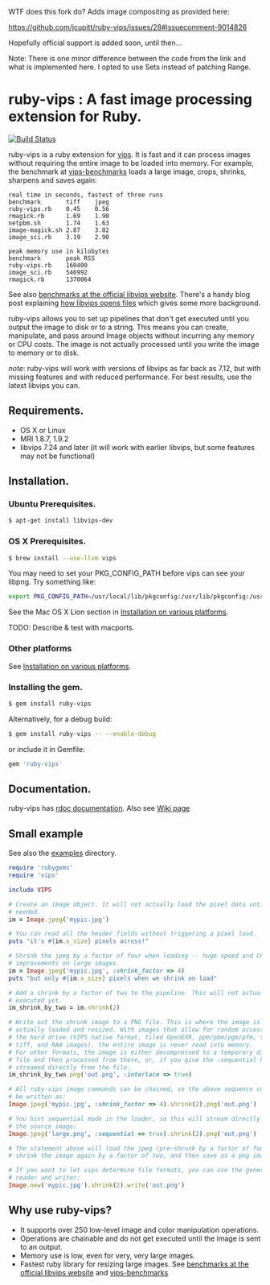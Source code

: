 WTF does this fork do? Adds image compositing as provided here:

https://github.com/jcupitt/ruby-vips/issues/28#issuecomment-9014826

Hopefully official support is added soon, until then... 

Note: There is one minor difference between the code from the link and what is implemented here. I opted to use Sets instead of patching Range.

# ruby-vips : A fast image processing extension for Ruby.

[![Build Status](https://secure.travis-ci.org/jcupitt/ruby-vips.png)](http://travis-ci.org/jcupitt/ruby-vips)

ruby-vips is a ruby extension for [vips](http://www.vips.ecs.soton.ac.uk). 
It is fast and it can process images without requiring the 
entire image to be loaded into memory. For example, the benchmark at 
[vips-benchmarks](https://github.com/stanislaw/vips-benchmarks) loads a large
image, crops, shrinks, sharpens and saves again:

```text
real time in seconds, fastest of three runs
benchmark       tiff    jpeg
ruby-vips.rb    0.45    0.56    
rmagick.rb      1.69    1.90    
netpbm.sh       1.74    1.63    
image-magick.sh 2.87    3.02    
image_sci.rb    3.19    2.90    

peak memory use in kilobytes
benchmark       peak RSS
ruby-vips.rb    160400
image_sci.rb    546992
rmagick.rb      1370064
```

See also [benchmarks at the official libvips
website](http://www.vips.ecs.soton.ac.uk/index.php?title=Speed_and_Memory_Use).
There's a handy blog post explaining [how libvips opens
files](http://libvips.blogspot.co.uk/2012/06/how-libvips-opens-file.html)
which gives some more background.

ruby-vips allows you to set up pipelines that don't get executed until you
output the image to disk or to a string. This means you can create,
manipulate, and pass around Image objects without incurring any memory or CPU
costs. The image is not actually processed until you write the image to memory
or to disk.

*note*: ruby-vips will work with versions of libvips as far back as 7.12, but
with missing features and with reduced performance. For best results, use the 
latest libvips you can.

## Requirements.

  * OS X or Linux
  * MRI 1.8.7, 1.9.2
  * libvips 7.24 and later (it will work with earlier libvips, but some
    features may not be functional)

## Installation.

### Ubuntu Prerequisites.

```bash
$ apt-get install libvips-dev
```

### OS X Prerequisites.

```bash
$ brew install --use-llvm vips
```

You may need to set your PKG_CONFIG_PATH before vips can see your libpng. Try
something like:

```bash
export PKG_CONFIG_PATH=/usr/local/lib/pkgconfig:/usr/lib/pkgconfig:/usr/X11/lib/pkgconfig
```

See the Mac OS X Lion section in [Installation on various
platforms](https://github.com/jcupitt/ruby-vips/wiki/installation-on-various-platforms).

TODO: Describe & test with macports.

### Other platforms

See [Installation on various
platforms](https://github.com/jcupitt/ruby-vips/wiki/installation-on-various-platforms).

### Installing the gem.

```bash
$ gem install ruby-vips
```

Alternatively, for a debug build:

```bash
$ gem install ruby-vips -- --enable-debug
```

or include it in Gemfile:

```ruby
gem 'ruby-vips'
```

## Documentation.

ruby-vips has [rdoc
documentation](http://rubydoc.info/gems/ruby-vips/frames). Also
see [Wiki page](https://github.com/jcupitt/ruby-vips/wiki)

## Small example

See also the
[examples](https://github.com/jcupitt/ruby-vips/tree/master/examples)
directory.

```ruby
require 'rubygems'
require 'vips'

include VIPS

# Create an image object. It will not actually load the pixel data until 
# needed. 
im = Image.jpeg('mypic.jpg')

# You can read all the header fields without triggering a pixel load.
puts "it's #{im.x_size} pixels across!"

# Shrink the jpeg by a factor of four when loading -- huge speed and CPU
# improvements on large images.
im = Image.jpeg('mypic.jpg', :shrink_factor => 4)
puts "but only #{im.x_size} pixels when we shrink on load"

# Add a shrink by a factor of two to the pipeline. This will not actually be
# executed yet.
im_shrink_by_two = im.shrink(2)

# Write out the shrunk image to a PNG file. This is where the image is
# actually loaded and resized. With images that allow for random access from
# the hard drive (VIPS native format, tiled OpenEXR, ppm/pbm/pgm/pfm, tiled
# tiff, and RAW images), the entire image is never read into memory.
# For other formats, the image is either decompressed to a temporary disc 
# file and then processed from there, or, if you give the :sequential hint, 
# streamed directly from the file.
im_shrink_by_two.png('out.png', :interlace => true)

# All ruby-vips image commands can be chained, so the above sequence could
# be written as:
Image.jpeg('mypic.jpg', :shrink_factor => 4).shrink(2).png('out.png')

# You hint sequential mode in the loader, so this will stream directly from
# the source image:
Image.jpeg('large.png', :sequential => true).shrink(2).png('out.png')

# The statement above will load the jpeg (pre-shrunk by a factor of four),
# shrink the image again by a factor of two, and then save as a png image.

# If you want to let vips determine file formats, you can use the generic
# reader and writer:
Image.new('mypic.jpg').shrink(2).write('out.png')
```

## Why use ruby-vips?

  - It supports over 250 low-level image and color manipulation operations.
  - Operations are chainable and do not get executed until the image is sent to an output.
  - Memory use is low, even for very, very large images.
  - Fastest ruby library for resizing large images. See [benchmarks at the official libvips website](http://www.vips.ecs.soton.ac.uk/index.php?title=Speed_and_Memory_Use) and [vips-benchmarks](https://github.com/stanislaw/vips-benchmarks)
